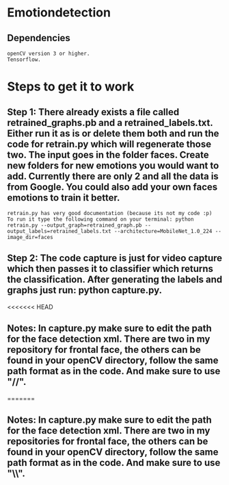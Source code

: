 # Emotiondetection

## Dependencies
    openCV version 3 or higher.
    Tensorflow.

# Steps to get it to work
## Step 1: There already exists a file called retrained_graphs.pb and a retrained_labels.txt. Either run it as is or delete them both and run the code for retrain.py which will regenerate those two. The input goes in the folder faces. Create new folders for new emotions you would want to add. Currently there are only 2 and all the data is from Google. You could also add your own faces emotions to train it better.
    retrain.py has very good documentation (because its not my code :p)
    To run it type the following command on your terminal: python retrain.py --output_graph=retrained_graph.pb --output_labels=retrained_labels.txt --architecture=MobileNet_1.0_224 --image_dir=faces

## Step 2: The code capture is just for video capture which then passes it to classifier which returns the classification. After generating the labels and graphs just run: python capture.py.

<<<<<<< HEAD
## Notes: In capture.py make sure to edit the path for the face detection xml. There are two in my repository for frontal face, the others can be found in your openCV directory, follow the same path format as in the code. And make sure to use "//".
=======
## Notes: In capture.py make sure to edit the path for the face detection xml. There are two in my repositories for frontal face, the others can be found in your openCV directory, follow the same path format as in the code. And make sure to use "\\\\".

